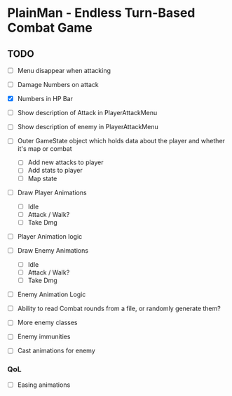 # PlainMan - Endless Turn-Based Combat Game

## TODO
- [ ] Menu disappear when attacking
- [ ] Damage Numbers on attack
- [x] Numbers in HP Bar
- [ ] Show description of Attack in PlayerAttackMenu
- [ ] Show description of enemy in PlayerAttackMenu

- [ ] Outer GameState object which holds data about the player and whether it's map or combat
    - [ ] Add new attacks to player
    - [ ] Add stats to player
    - [ ] Map state
- [ ] Draw Player Animations
    - [ ] Idle
    - [ ] Attack / Walk?
    - [ ] Take Dmg
- [ ] Player Animation logic
- [ ] Draw Enemy Animations
    - [ ] Idle
    - [ ] Attack / Walk?
    - [ ] Take Dmg
- [ ] Enemy Animation Logic
- [ ] Ability to read Combat rounds from a file, or randomly generate them?

- [ ] More enemy classes
- [ ] Enemy immunities
- [ ] Cast animations for enemy


### QoL
- [ ] Easing animations
